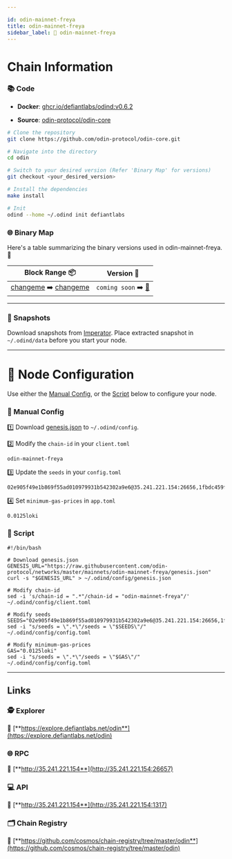 ```yaml
---

id: odin-mainnet-freya
title: odin-mainnet-freya
sidebar_label: 🔗 odin-mainnet-freya
---
```

# Chain Information

### 📚 Code
- **Docker**: [ghcr.io/defiantlabs/odind:v0.6.2](https://github.com/DefiantLabs/externalPackages/pkgs/container/odind/78019593?tag=v0.6.2)

- **Source**: [odin-protocol/odin-core](https://github.com/odin-protocol/odin-core)

```bash
# Clone the repository
git clone https://github.com/odin-protocol/odin-core.git

# Navigate into the directory
cd odin

# Switch to your desired version (Refer 'Binary Map' for versions)
git checkout <your_desired_version>

# Install the dependencies
make install

# Init
odind --home ~/.odind init defiantlabs

```

### 🌐 Binary Map 

Here's a table summarizing the binary versions used in odin-mainnet-freya. 🚀

| Block Range  📦                                                    | Version 📔 |
|------------------------------------------------------------|------------|
| [changeme](https://explore.defiantlabs.net/odin/block/1) ➡️ [changeme](https://explore.defiantlabs.net/odin/block/1)       | `coming soon` ➡️ [🔗](https://explore.defiantlabs.net/odin/block/1)   |


---

### 💾 Snapshots

Download snapshots from [Imperator](https://imperator.co/services/odin).  Place extracted snapshot in `~/.odind/data` before you start your node.

---

# 🚀 Node Configuration

Use either the [Manual Config](#-manual-config), or the [Script](#-script) below to configure your node.

### 📂 Manual Config

1️⃣ Download [genesis.json](https://raw.githubusercontent.com/odin-protocol/networks/master/mainnets/odin-mainnet-freya/genesis.json) to `~/.odind/config`.

2️⃣ Modify the `chain-id` in your `client.toml`

```text
odin-mainnet-freya
```

3️⃣ Update the `seeds` in your `config.toml`

```text
02e905f49e1b869f55ad010979931b542302a9e6@35.241.221.154:26656,1fbdc459f333221abd04eb82f6ca623a3648bba0@142.132.231.209:26656,33819de32373413fd9a42c434049789e0db87339@158.160.1.153:26656,e9d27ff02f1e5c4da192392b21a5eab634f11dc9@38.146.3.126:26656,605ca25bb09931e0dd9d0d57ccde9b0a2b1620f5@195.88.87.88:26656,3a7a67bbfcbd748724e4e1fbbfdbf2a82adc1b5c@159.69.171.164:26656,1277ee88d9a50399763b9f3c242825d1361f1d2a@161.35.214.69:26656,221f6cec10b2a1be4ad3bd4b2c95506bead5cb64@162.19.89.8:10356,430ff422835c1c5ce87c5b5aa84f260f0e11c881@141.95.65.73:16856,9d16b1ce74a34b869d69ad5fe34eaca614a36ecd@35.241.238.207:26656
```

4️⃣ Set `minimum-gas-prices` in `app.toml`

```text
0.0125loki
```

### 🔧 Script
```shell
#!/bin/bash

# Download genesis.json
GENESIS_URL="https://raw.githubusercontent.com/odin-protocol/networks/master/mainnets/odin-mainnet-freya/genesis.json"
curl -s "$GENESIS_URL" > ~/.odind/config/genesis.json

# Modify chain-id
sed -i 's/chain-id = ".*"/chain-id = "odin-mainnet-freya"/' ~/.odind/config/client.toml

# Modify seeds
SEEDS="02e905f49e1b869f55ad010979931b542302a9e6@35.241.221.154:26656,1fbdc459f333221abd04eb82f6ca623a3648bba0@142.132.231.209:26656,33819de32373413fd9a42c434049789e0db87339@158.160.1.153:26656,e9d27ff02f1e5c4da192392b21a5eab634f11dc9@38.146.3.126:26656,605ca25bb09931e0dd9d0d57ccde9b0a2b1620f5@195.88.87.88:26656,3a7a67bbfcbd748724e4e1fbbfdbf2a82adc1b5c@159.69.171.164:26656,1277ee88d9a50399763b9f3c242825d1361f1d2a@161.35.214.69:26656,221f6cec10b2a1be4ad3bd4b2c95506bead5cb64@162.19.89.8:10356,430ff422835c1c5ce87c5b5aa84f260f0e11c881@141.95.65.73:16856,9d16b1ce74a34b869d69ad5fe34eaca614a36ecd@35.241.238.207:26656"
sed -i "s/seeds = \".*\"/seeds = \"$SEEDS\"/" ~/.odind/config/config.toml

# Modify minimum-gas-prices
GAS="0.0125loki"
sed -i "s/seeds = \".*\"/seeds = \"$GAS\"/" ~/.odind/config/config.toml

```

---

## Links

### 🕵️ **Explorer**

🔗 [**https://explore.defiantlabs.net/odin**](https://explore.defiantlabs.net/odin)

### 🌐 **RPC** 

🔗 [**http://35.241.221.154**](http://35.241.221.154:26657)

### 💻 **API**

🔗 [**http://35.241.221.154**](http://35.241.221.154:1317)

### 🗂️ **Chain Registry**

🔗 [**https://github.com/cosmos/chain-registry/tree/master/odin**](https://github.com/cosmos/chain-registry/tree/master/odin)
